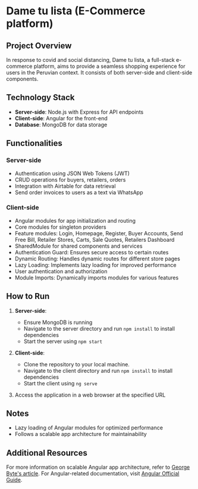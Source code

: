 # Dame tu lista (E-Commerce platform)

## Project Overview
In response to covid and social distancing, Dame tu lista, a full-stack e-commerce platform, aims to provide a seamless shopping experience for users in the Peruvian context. It consists of both server-side and client-side components.

## Technology Stack
- **Server-side**: Node.js with Express for API endpoints
- **Client-side**: Angular for the front-end
- **Database**: MongoDB for data storage

## Functionalities
### Server-side
- Authentication using JSON Web Tokens (JWT)
- CRUD operations for buyers, retailers, orders
- Integration with Airtable for data retrieval
- Send order invoices to users as a text via WhatsApp

### Client-side
- Angular modules for app initialization and routing
- Core modules for singleton providers
- Feature modules: Login, Homepage, Register, Buyer Accounts, Send Free Bill, Retailer Stores, Carts, Sale Quotes, Retailers Dashboard 
- SharedModule for shared components and services
- Authentication Guard: Ensures secure access to certain routes
- Dynamic Routing: Handles dynamic routes for different store pages
- Lazy Loading: Implements lazy loading for improved performance
- User authentication and authorization
- Module Imports: Dynamically imports modules for various features



## How to Run
1. **Server-side**:
   - Ensure MongoDB is running
   - Navigate to the server directory and run `npm install` to install dependencies
   - Start the server using `npm start`

2. **Client-side**:
   - Clone the repository to your local machine.
   - Navigate to the client directory and run `npm install` to install dependencies
   - Start the client using `ng serve`

3. Access the application in a web browser at the specified URL

## Notes
- Lazy loading of Angular modules for optimized performance
- Follows a scalable app architecture for maintainability


## Additional Resources
For more information on scalable Angular app architecture, refer to [George Byte's article](https://georgebyte.com/scalable-angular-app-architecture/#22-core-module).
For Angular-related documentation, visit [Angular Official Guide](https://angular.io/guide/lazy-loading-ngmodules).
